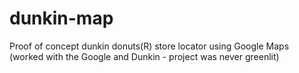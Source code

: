 dunkin-map
==========

Proof of concept dunkin donuts(R) store locator using Google Maps (worked with the Google and Dunkin - project was never greenlit)